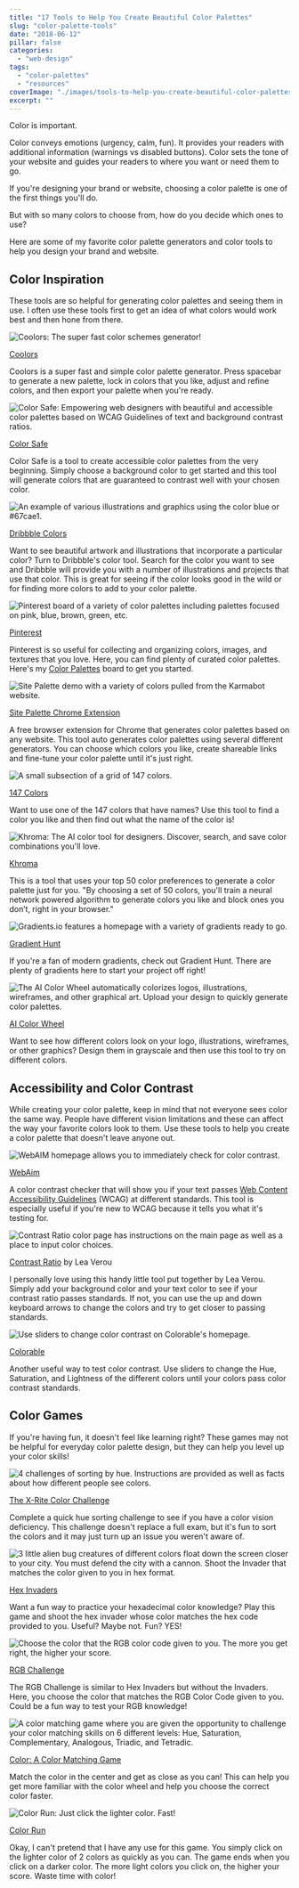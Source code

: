 ```yaml
---
title: "17 Tools to Help You Create Beautiful Color Palettes"
slug: "color-palette-tools"
date: "2018-06-12"
pillar: false
categories: 
  - "web-design"
tags: 
  - "color-palettes"
  - "resources"
coverImage: "./images/tools-to-help-you-create-beautiful-color-palettes.png"
excerpt: ""
---
```


Color is important.

Color conveys emotions (urgency, calm, fun). It provides your readers with additional information (warnings vs disabled buttons). Color sets the tone of your website and guides your readers to where you want or need them to go.

If you're designing your brand or website, choosing a color palette is one of the first things you'll do.

But with so many colors to choose from, how do you decide which ones to use?

Here are some of my favorite color palette generators and color tools to help you design your brand and website.


## Color Inspiration

These tools are so helpful for generating color palettes and seeing them in use. I often use these tools first to get an idea of what colors would work best and then hone from there.

![ Coolors: The super fast color schemes generator! ](./images/Coolors.png)

[Coolors](https://coolors.co/)

Coolors is a super fast and simple color palette generator. Press spacebar to generate a new palette, lock in colors that you like, adjust and refine colors, and then export your palette when you're ready.

![ Color Safe: Empowering web designers with beautiful and accessible color palettes based on WCAG Guidelines of text and background contrast ratios. ](./images/color-safe.png)

[Color Safe](http://colorsafe.co/)

Color Safe is a tool to create accessible color palettes from the very beginning. Simply choose a background color to get started and this tool will generate colors that are guaranteed to contrast well with your chosen color.

![ An example of various illustrations and graphics using the color blue or #67cae1. ](./images/Dribbble-Colors.png)

[Dribbble Colors](https://dribbble.com/colors/67cae1)

Want to see beautiful artwork and illustrations that incorporate a particular color? Turn to Dribbble's color tool. Search for the color you want to see and Dribbble will provide you with a number of illustrations and projects that use that color. This is great for seeing if the color looks good in the wild or for finding more colors to add to your color palette.

![ Pinterest board of a variety of color palettes including palettes focused on pink, blue, brown, green, etc. ](./images/pinterest.png)

[Pinterest](https://www.pinterest.com)

Pinterest is so useful for collecting and organizing colors, images, and textures that you love. Here, you can find plenty of curated color palettes. Here's my [Color Palettes](https://www.pinterest.ca/heather_tovey/color-palettes/) board to get you started.

![ Site Palette demo with a variety of colors pulled from the Karmabot website. ](./images/Site-Palette-Extension.png)

[Site Palette Chrome Extension](https://chrome.google.com/webstore/detail/site-palette/pekhihjiehdafocefoimckjpbkegknoh)

A free browser extension for Chrome that generates color palettes based on any website. This tool auto generates color palettes using several different generators. You can choose which colors you like, create shareable links and fine-tune your color palette until it's just right.

![ A small subsection of a grid of 147 colors. ](./images/147-colors.png)

[147 Colors](http://www.colors.commutercreative.com/grid/)

Want to use one of the 147 colors that have names? Use this tool to find a color you like and then find out what the name of the color is!

![ Khroma: The AI color tool for designers. Discover, search, and save color combinations you'll love. ](./images/Khroma.png)

[Khroma](http://khroma.co/)

This is a tool that uses your top 50 color preferences to generate a color palette just for you. "By choosing a set of 50 colors, you'll train a neural network powered algorithm to generate colors you like and block ones you don’t, right in your browser."

![ Gradients.io features a homepage with a variety of gradients ready to go. ](./images/gradients-io.png)

[Gradient Hunt](https://gradienthunt.com/)

If you're a fan of modern gradients, check out Gradient Hunt. There are plenty of gradients here to start your project off right!

![ The AI Color Wheel automatically colorizes logos, illustrations, wireframes, and other graphical art. Upload your design to quickly generate color palettes. ](./images/ai-color-wheel.png)

[AI Color Wheel](http://brandmark.io/color-wheel/)

Want to see how different colors look on your logo, illustrations, wireframes, or other graphics? Design them in grayscale and then use this tool to try on different colors.

## Accessibility and Color Contrast

While creating your color palette, keep in mind that not everyone sees color the same way. People have different vision limitations and these can affect the way your favorite colors look to them. Use these tools to help you create a color palette that doesn't leave anyone out.

![ WebAIM homepage allows you to immediately check for color contrast. ](./images/WebAIM.png)

[WebAim](https://webaim.org/resources/contrastchecker/)

A color contrast checker that will show you if your text passes [Web Content Accessibility Guidelines](https://www.w3.org/WAI/standards-guidelines/wcag/) (WCAG) at different standards. This tool is especially useful if you're new to WCAG because it tells you what it's testing for.

![ Contrast Ratio color page has instructions on the main page as well as a place to input color choices. ](./images/ContrastRatio.png)

[Contrast Ratio](http://contrast-ratio.com) by Lea Verou

I personally love using this handy little tool put together by Lea Verou. Simply add your background color and your text color to see if your contrast ratio passes standards. If not, you can use the up and down keyboard arrows to change the colors and try to get closer to passing standards.

![ Use sliders to change color contrast on Colorable's homepage. ](./images/Colorable.png)

[Colorable](https://colorable.jxnblk.com/006655/9900ff)

Another useful way to test color contrast. Use sliders to change the Hue, Saturation, and Lightness of the different colors until your colors pass color contrast standards.

## Color Games

If you're having fun, it doesn't feel like learning right? These games may not be helpful for everyday color palette design, but they can help you level up your color skills!

![ 4 challenges of sorting by hue. Instructions are provided as well as facts about how different people see colors. ](./images/X-rite.png)

[The X-Rite Color Challenge](https://www.xrite.com/hue-test)

Complete a quick hue sorting challenge to see if you have a color vision deficiency. This challenge doesn't replace a full exam, but it's fun to sort the colors and it may just turn up an issue you weren't aware of.

![ 3 little alien bug creatures of different colors float down the screen closer to your city. You must defend the city with a cannon. Shoot the Invader that matches the color given to you in hex format. ](./images/Hex-invaders.png)

[Hex Invaders](http://www.hexinvaders.com/)

Want a fun way to practice your hexadecimal color knowledge? Play this game and shoot the hex invader whose color matches the hex code provided to you. Useful? Maybe not. Fun? YES!

![ Choose the color that the RGB color code given to you. The more you get right, the higher your score. ](./images/RGB-guess.png)

[RGB Challenge](http://www.rgbchallenge.com/)

The RGB Challenge is similar to Hex Invaders but without the Invaders. Here, you choose the color that matches the RGB Color Code given to you. Could be a fun way to test your RGB knowledge!

![ A color matching game where you are given the opportunity to challenge your color matching skills on 6 different levels: Hue, Saturation, Complementary, Analogous, Triadic, and Tetradic. ](./images/color-match.png)

[Color: A Color Matching Game](http://color.method.ac/)

Match the color in the center and get as close as you can! This can help you get more familiar with the color wheel and help you choose the correct color faster.

![ Color Run: Just click the lighter color. Fast! ](./images/Color-run.png)

[Color Run](http://colorrun.pl/)

Okay, I can't pretend that I have any use for this game. You simply click on the lighter color of 2 colors as quickly as you can. The game ends when you click on a darker color. The more light colors you click on, the higher your score. Waste time with color!